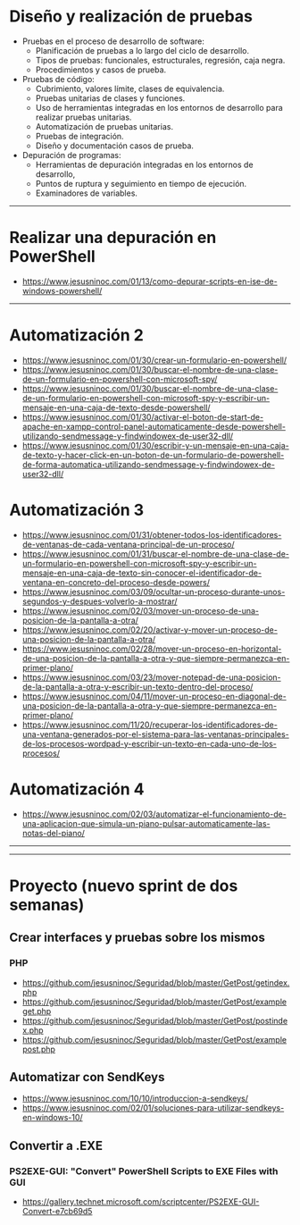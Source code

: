 # Diseño y realización de pruebas
- Pruebas en el proceso de desarrollo de software:
  - Planificación de pruebas a lo largo del ciclo de desarrollo.
  - Tipos de pruebas: funcionales, estructurales, regresión, caja negra.
  - Procedimientos y casos de prueba.
- Pruebas de código:
  - Cubrimiento, valores límite, clases de equivalencia.
  - Pruebas unitarias de clases y funciones.
  - Uso de herramientas integradas en los entornos de desarrollo para realizar pruebas unitarias.
  - Automatización de pruebas unitarias.
  - Pruebas de integración.
  - Diseño y documentación casos de prueba.
- Depuración de programas:
  - Herramientas de depuración integradas en los entornos de desarrollo,
  - Puntos de ruptura y seguimiento en tiempo de ejecución.
  - Examinadores de variables.

----------

# Realizar una depuración en PowerShell
* https://www.jesusninoc.com/01/13/como-depurar-scripts-en-ise-de-windows-powershell/

----------

# Automatización 2
* https://www.jesusninoc.com/01/30/crear-un-formulario-en-powershell/
* https://www.jesusninoc.com/01/30/buscar-el-nombre-de-una-clase-de-un-formulario-en-powershell-con-microsoft-spy/
* https://www.jesusninoc.com/01/30/buscar-el-nombre-de-una-clase-de-un-formulario-en-powershell-con-microsoft-spy-y-escribir-un-mensaje-en-una-caja-de-texto-desde-powershell/
* https://www.jesusninoc.com/01/30/activar-el-boton-de-start-de-apache-en-xampp-control-panel-automaticamente-desde-powershell-utilizando-sendmessage-y-findwindowex-de-user32-dll/
* https://www.jesusninoc.com/01/30/escribir-y-un-mensaje-en-una-caja-de-texto-y-hacer-click-en-un-boton-de-un-formulario-de-powershell-de-forma-automatica-utilizando-sendmessage-y-findwindowex-de-user32-dll/

# Automatización 3
* https://www.jesusninoc.com/01/31/obtener-todos-los-identificadores-de-ventanas-de-cada-ventana-principal-de-un-proceso/
* https://www.jesusninoc.com/01/31/buscar-el-nombre-de-una-clase-de-un-formulario-en-powershell-con-microsoft-spy-y-escribir-un-mensaje-en-una-caja-de-texto-sin-conocer-el-identificador-de-ventana-en-concreto-del-proceso-desde-powers/
* https://www.jesusninoc.com/03/09/ocultar-un-proceso-durante-unos-segundos-y-despues-volverlo-a-mostrar/
* https://www.jesusninoc.com/02/03/mover-un-proceso-de-una-posicion-de-la-pantalla-a-otra/
* https://www.jesusninoc.com/02/20/activar-y-mover-un-proceso-de-una-posicion-de-la-pantalla-a-otra/
* https://www.jesusninoc.com/02/28/mover-un-proceso-en-horizontal-de-una-posicion-de-la-pantalla-a-otra-y-que-siempre-permanezca-en-primer-plano/
* https://www.jesusninoc.com/03/23/mover-notepad-de-una-posicion-de-la-pantalla-a-otra-y-escribir-un-texto-dentro-del-proceso/
* https://www.jesusninoc.com/04/11/mover-un-proceso-en-diagonal-de-una-posicion-de-la-pantalla-a-otra-y-que-siempre-permanezca-en-primer-plano/
* https://www.jesusninoc.com/11/20/recuperar-los-identificadores-de-una-ventana-generados-por-el-sistema-para-las-ventanas-principales-de-los-procesos-wordpad-y-escribir-un-texto-en-cada-uno-de-los-procesos/

# Automatización 4
* https://www.jesusninoc.com/02/03/automatizar-el-funcionamiento-de-una-aplicacion-que-simula-un-piano-pulsar-automaticamente-las-notas-del-piano/

----------
----------

# Proyecto (nuevo sprint de dos semanas)

## Crear interfaces y pruebas sobre los mismos
### PHP
  - https://github.com/jesusninoc/Seguridad/blob/master/GetPost/getindex.php
  - https://github.com/jesusninoc/Seguridad/blob/master/GetPost/exampleget.php
  - https://github.com/jesusninoc/Seguridad/blob/master/GetPost/postindex.php
  - https://github.com/jesusninoc/Seguridad/blob/master/GetPost/examplepost.php

## Automatizar con SendKeys
* https://www.jesusninoc.com/10/10/introduccion-a-sendkeys/
* https://www.jesusninoc.com/02/01/soluciones-para-utilizar-sendkeys-en-windows-10/

## Convertir a .EXE
### PS2EXE-GUI: "Convert" PowerShell Scripts to EXE Files with GUI
* https://gallery.technet.microsoft.com/scriptcenter/PS2EXE-GUI-Convert-e7cb69d5
